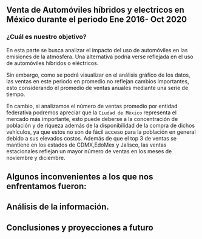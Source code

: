 ## Venta de Automóviles híbridos y electricos en México durante el periodo Ene 2016- Oct 2020

### ¿Cuál es nuestro objetivo?
En esta parte se busca analizar el impacto del uso de automóviles en las emisiones de la atmósfera. Una alternativa podría verse reflejada en el uso de automóviles híbridos o eléctricos.

Sin embargo, como se podrá visualizar en el análisis gráfico de los datos, las ventas en este periodo en promedio no reflejan cambios importantes, esto considerando el promedio 
de ventas anuales mediante una serie de tiempo.

En cambio, si analizamos el número de ventas promedio por entidad federativa podremos apreciar que la ```Ciudad de México``` representa el mercado más importante, esto puede deberse
a la concentración de población y de riqueza además de la disponibilidad de la compra de dichos vehículos, ya que estos no son de fácil acceso para la población en general debido a 
sus elevados costos. Además de que el top 3 de ventas se mantiene en los estados de CDMX,EdoMex y Jalisco, las ventas estacionales reflejan un mayor número de ventas en los meses 
de noviembre y diciembre. 
## Algunos inconvenientes a los que nos enfrentamos fueron:

## Análisis de la información.

## Conclusiones y proyecciones a futuro
